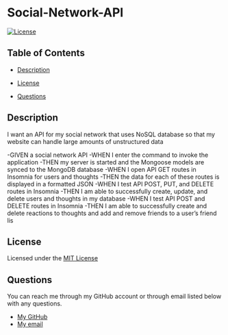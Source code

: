 # Social-Network-API

[![License](https://img.shields.io/badge/License-MIT-brightgreen)](https://opensource.org/licenses/MIT)

## Table of Contents

- [Description](#description)

- [License](#license)

- [Questions](#questions)

## Description <a id = "description"></a>

I want an API for my social network that uses NoSQL database so that my website can handle large amounts of unstructured data

-GIVEN a social network API
-WHEN I enter the command to invoke the application
-THEN my server is started and the Mongoose models are synced to the MongoDB database
-WHEN I open API GET routes in Insomnia for users and thoughts
-THEN the data for each of these routes is displayed in a formatted JSON
-WHEN I test API POST, PUT, and DELETE routes in Insomnia
-THEN I am able to successfully create, update, and delete users and thoughts in my database
-WHEN I test API POST and DELETE routes in Insomnia
-THEN I am able to successfully create and delete reactions to thoughts and add and remove friends to a user’s friend lis

## License <a id = "license"></a>

Licensed under the [MIT License](./License.txt)

## Questions <a id = "questions"></a>

You can reach me through my GitHub account or through email listed below with any questions.

- [My GitHub](https://github.com/tddstuke)
- [My email](mailto:tddstuke@gmail.com)
